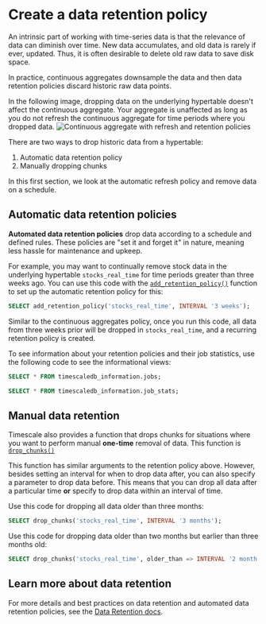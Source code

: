 # Create a data retention policy

An intrinsic part of working with time-series data is that the relevance of
data can diminish over time. New data accumulates, and old data
is rarely if ever, updated. Thus, it is often desirable to delete old raw
data to save disk space.

In practice, continuous aggregates downsample the data and then
 data retention policies discard historic raw data points.

<highlight type="note">
In the following image, dropping data on the underlying hypertable doesn't 
affect the continuous aggregate. Your aggregate is unaffected as long as you do not refresh the continuous aggregate 
for time periods where you dropped data.
</highlight>

  <img class="main-content__illustration" src="https://s3.amazonaws.com/assets.timescale.com/docs/images/getting-started/continuous-aggregate-policy-retention.jpg" alt="Continuous aggregate with refresh and retention policies"/>

There are two ways to drop historic data from a hypertable: 
1. Automatic data retention policy
2. Manually dropping chunks

In this first section, we look at the automatic refresh policy and remove data 
on a schedule. 

## Automatic data retention policies

**Automated data retention policies** drop data according to a schedule and defined rules. 
These policies are "set it and forget it" in nature, meaning less hassle 
for maintenance and upkeep.

For example, you may want to continually remove stock data in the underlying hypertable 
`stocks_real_time` for time periods greater than three weeks ago. You can use this code with 
the [`add_retention_policy()`][retention-policy] function to set up the automatic retention policy for this:

```sql
SELECT add_retention_policy('stocks_real_time', INTERVAL '3 weeks');
```
Similar to the continuous aggregates policy, once you run this code, all data 
from three weeks prior will be dropped in `stocks_real_time`, and a recurring retention
policy is created. 

To see information about your retention policies and their job statistics, use the
following code to see the informational views:

```sql
SELECT * FROM timescaledb_information.jobs;

SELECT * FROM timescaledb_information.job_stats;
```

## Manual data retention

Timescale also provides a function that drops chunks for situations where 
you want to perform manual **one-time** removal of data. This function is 
[`drop_chunks()`][drop-chunks]

This function has similar arguments to the retention policy above. However, besides 
setting an interval for when to drop data after, you can also specify a
parameter to drop data before. This means that you can drop all data after a particular 
time **or** specify to drop data within an interval of time. 

Use this code for dropping all data older than three months:
```sql
SELECT drop_chunks('stocks_real_time', INTERVAL '3 months');
```
Use this code for dropping data older than two months but earlier than three months old:
```sql
SELECT drop_chunks('stocks_real_time', older_than => INTERVAL '2 month', newer_than => INTERVAL '3 months')
```

## Learn more about data retention

For more details and best practices on data retention and automated data retention
policies, see the [Data Retention docs][data-retention].

[data-retention]: /how-to-guides/data-retention/
[drop-chunks]: /api/:currentVersion:/hypertable/drop_chunks/
[retention-policy]: /api/:currentVersion:/data-retention/add_retention_policy/